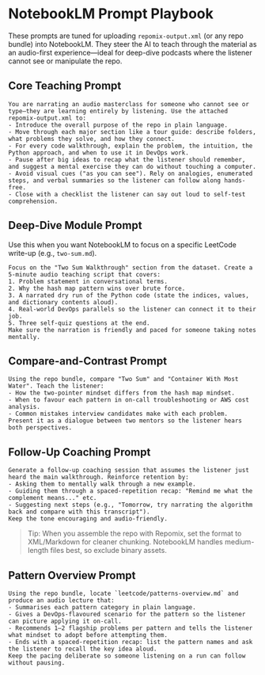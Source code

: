 # NotebookLM Prompt Playbook

These prompts are tuned for uploading `repomix-output.xml` (or any repo bundle) into NotebookLM. They steer the AI to teach through the material as an audio-first experience—ideal for deep-dive podcasts where the listener cannot see or manipulate the repo.

## Core Teaching Prompt

```
You are narrating an audio masterclass for someone who cannot see or type—they are learning entirely by listening. Use the attached repomix-output.xml to:
- Introduce the overall purpose of the repo in plain language.
- Move through each major section like a tour guide: describe folders, what problems they solve, and how they connect.
- For every code walkthrough, explain the problem, the intuition, the Python approach, and when to use it in DevOps work.
- Pause after big ideas to recap what the listener should remember, and suggest a mental exercise they can do without touching a computer.
- Avoid visual cues ("as you can see"). Rely on analogies, enumerated steps, and verbal summaries so the listener can follow along hands-free.
- Close with a checklist the listener can say out loud to self-test comprehension.
```

## Deep-Dive Module Prompt

Use this when you want NotebookLM to focus on a specific LeetCode write-up (e.g., `two-sum.md`).

```
Focus on the "Two Sum Walkthrough" section from the dataset. Create a 5-minute audio teaching script that covers:
1. Problem statement in conversational terms.
2. Why the hash map pattern wins over brute force.
3. A narrated dry run of the Python code (state the indices, values, and dictionary contents aloud).
4. Real-world DevOps parallels so the listener can connect it to their job.
5. Three self-quiz questions at the end.
Make sure the narration is friendly and paced for someone taking notes mentally.
```

## Compare-and-Contrast Prompt

```
Using the repo bundle, compare "Two Sum" and "Container With Most Water". Teach the listener:
- How the two-pointer mindset differs from the hash map mindset.
- When to favour each pattern in on-call troubleshooting or AWS cost analysis.
- Common mistakes interview candidates make with each problem.
Present it as a dialogue between two mentors so the listener hears both perspectives.
```

## Follow-Up Coaching Prompt

```
Generate a follow-up coaching session that assumes the listener just heard the main walkthrough. Reinforce retention by:
- Asking them to mentally walk through a new example.
- Guiding them through a spaced-repetition recap: "Remind me what the complement means..." etc.
- Suggesting next steps (e.g., "Tomorrow, try narrating the algorithm back and compare with this transcript").
Keep the tone encouraging and audio-friendly.
```

> Tip: When you assemble the repo with Repomix, set the format to XML/Markdown for cleaner chunking. NotebookLM handles medium-length files best, so exclude binary assets.

## Pattern Overview Prompt

```
Using the repo bundle, locate `leetcode/patterns-overview.md` and produce an audio lecture that:
- Summarises each pattern category in plain language.
- Gives a DevOps-flavoured scenario for the pattern so the listener can picture applying it on-call.
- Recommends 1–2 flagship problems per pattern and tells the listener what mindset to adopt before attempting them.
- Ends with a spaced-repetition recap: list the pattern names and ask the listener to recall the key idea aloud.
Keep the pacing deliberate so someone listening on a run can follow without pausing.
```
